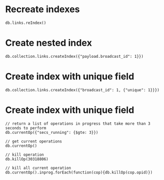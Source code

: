 [tags]: <> (db, mongo, index)
# Recreate indexes
```
db.links.reIndex()
```
[tags-end]: <>

[tags]: <> (db, mongo, index)
# Create nested index
```
db.collection.links.createIndex({"payload.broadcast_id": 1}})
```
[tags-end]: <>


[tags]: <> (db, mongo, index)

# Create index with unique field
```
db.collection.links.createIndex({"broadcast_id": 1, {"unique": 1}}})
```
[tags-end]: <>

[tags]: <> (db, mongo, performance)

# Create index with unique field
```
// return a list of operations in progress that take more than 3 seconds to perform
db.currentOp({"secs_running": {$gte: 3}})

// get current operations
db.currentOp()

// kill operation
db.killOp(30318806)

// kill all current operation 
db.currentOp().inprog.forEach(function(cop){db.killOp(cop.opid)})
```
[tags-end]: <>



